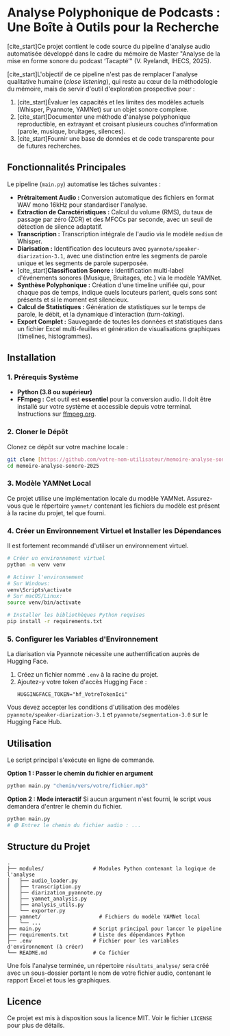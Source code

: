 # Analyse Polyphonique de Podcasts : Une Boîte à Outils pour la Recherche

[cite_start]Ce projet contient le code source du pipeline d'analyse audio automatisée développé dans le cadre du mémoire de Master "Analyse de la mise en forme sonore du podcast ‘Tacapté’" (V. Ryelandt, IHECS, 2025).

[cite_start]L'objectif de ce pipeline n'est pas de remplacer l'analyse qualitative humaine (*close listening*), qui reste au cœur de la méthodologie du mémoire, mais de servir d'outil d'exploration prospective pour :
1.  [cite_start]Évaluer les capacités et les limites des modèles actuels (Whisper, Pyannote, YAMNet) sur un objet sonore complexe.
2.  [cite_start]Documenter une méthode d'analyse polyphonique reproductible, en extrayant et croisant plusieurs couches d'information (parole, musique, bruitages, silences).
3.  [cite_start]Fournir une base de données et de code transparente pour de futures recherches.

## Fonctionnalités Principales

Le pipeline (`main.py`) automatise les tâches suivantes :
* **Prétraitement Audio :** Conversion automatique des fichiers en format WAV mono 16kHz pour standardiser l'analyse.
* **Extraction de Caractéristiques :** Calcul du volume (RMS), du taux de passage par zéro (ZCR) et des MFCCs par seconde, avec un seuil de détection de silence adaptatif.
* **Transcription :** Transcription intégrale de l'audio via le modèle `medium` de Whisper.
* **Diarisation :** Identification des locuteurs avec `pyannote/speaker-diarization-3.1`, avec une distinction entre les segments de parole unique et les segments de parole superposée.
* [cite_start]**Classification Sonore :** Identification multi-label d'événements sonores (Musique, Bruitages, etc.) via le modèle YAMNet.
* **Synthèse Polyphonique :** Création d'une timeline unifiée qui, pour chaque pas de temps, indique quels locuteurs parlent, quels sons sont présents et si le moment est silencieux.
* **Calcul de Statistiques :** Génération de statistiques sur le temps de parole, le débit, et la dynamique d'interaction (*turn-taking*).
* **Export Complet :** Sauvegarde de toutes les données et statistiques dans un fichier Excel multi-feuilles et génération de visualisations graphiques (timelines, histogrammes).

## Installation

### 1. Prérequis Système
* **Python (3.8 ou supérieur)**
* **FFmpeg :** Cet outil est **essentiel** pour la conversion audio. Il doit être installé sur votre système et accessible depuis votre terminal. Instructions sur [ffmpeg.org](https://ffmpeg.org/download.html).

### 2. Cloner le Dépôt
Clonez ce dépôt sur votre machine locale :
```bash
git clone [https://github.com/votre-nom-utilisateur/memoire-analyse-sonore-2025.git](https://github.com/votre-nom-utilisateur/memoire-analyse-sonore-2025.git)
cd memoire-analyse-sonore-2025
```

### 3. Modèle YAMNet Local
Ce projet utilise une implémentation locale du modèle YAMNet. Assurez-vous que le répertoire `yamnet/` contenant les fichiers du modèle est présent à la racine du projet, tel que fourni.

### 4. Créer un Environnement Virtuel et Installer les Dépendances
Il est fortement recommandé d'utiliser un environnement virtuel.
```bash
# Créer un environnement virtuel
python -m venv venv

# Activer l'environnement
# Sur Windows:
venv\Scripts\activate
# Sur macOS/Linux:
source venv/bin/activate

# Installer les bibliothèques Python requises
pip install -r requirements.txt
```

### 5. Configurer les Variables d'Environnement
La diarisation via Pyannote nécessite une authentification auprès de Hugging Face.
1.  Créez un fichier nommé `.env` à la racine du projet.
2.  Ajoutez-y votre token d'accès Hugging Face :
    ```
    HUGGINGFACE_TOKEN="hf_VotreTokenIci"
    ```
Vous devez accepter les conditions d'utilisation des modèles `pyannote/speaker-diarization-3.1` et `pyannote/segmentation-3.0` sur le Hugging Face Hub.

## Utilisation

Le script principal s'exécute en ligne de commande.

**Option 1 : Passer le chemin du fichier en argument**
```bash
python main.py "chemin/vers/votre/fichier.mp3"
```

**Option 2 : Mode interactif**
Si aucun argument n'est fourni, le script vous demandera d'entrer le chemin du fichier.
```bash
python main.py
# 🟢 Entrez le chemin du fichier audio : ...
```

## Structure du Projet

```
.
├── modules/                # Modules Python contenant la logique de l'analyse
│   ├── audio_loader.py
│   ├── transcription.py
│   ├── diarization_pyannote.py
│   ├── yamnet_analysis.py
│   ├── analysis_utils.py
│   └── exporter.py
├── yamnet/                   # Fichiers du modèle YAMNet local
│   └── ...
├── main.py                 # Script principal pour lancer le pipeline
├── requirements.txt        # Liste des dépendances Python
├── .env                    # Fichier pour les variables d'environnement (à créer)
└── README.md               # Ce fichier
```

Une fois l'analyse terminée, un répertoire `résultats_analyse/` sera créé avec un sous-dossier portant le nom de votre fichier audio, contenant le rapport Excel et tous les graphiques.

## Licence
Ce projet est mis à disposition sous la licence MIT. Voir le fichier `LICENSE` pour plus de détails.

